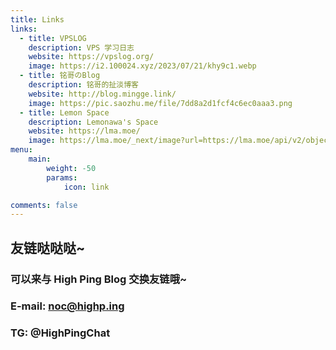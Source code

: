 ```yaml
---
title: Links
links:
  - title: VPSLOG
    description: VPS 学习日志
    website: https://vpslog.org/
    image: https://i2.100024.xyz/2023/07/21/khy9c1.webp
  - title: 铭哥のBlog
    description: 铭哥的扯淡博客
    website: http://blog.mingge.link/
    image: https://pic.saozhu.me/file/7dd8a2d1fcf4c6ec0aaa3.png
  - title: Lemon Space
    description: Lemonawa's Space
    website: https://lma.moe/
    image: https://lma.moe/_next/image?url=https://lma.moe/api/v2/objects/avatar/bdzsvuauase01sq36t.jpg&w=640&q=75&dpl=dpl_PfVQwB1KgXUKU8tAujNenz1wrKAz
menu:
    main: 
        weight: -50
        params:
            icon: link

comments: false
---
```

<!--
To use this feature, add `links` section to frontmatter.

This page's frontmatter:

```yaml
links:
  - title: GitHub
    description: GitHub is the world's largest software development platform.
    website: https://github.com
    image: https://github.githubassets.com/images/modules/logos_page/GitHub-Mark.png
  - title: TypeScript
    description: TypeScript is a typed superset of JavaScript that compiles to plain JavaScript.
    website: https://www.typescriptlang.org
    image: ts-logo-128.jpg
```

`image` field accepts both local and external images.

-->
## 友链哒哒哒~
### 可以来与 High Ping Blog 交换友链哦~
### E-mail: noc@highp.ing
### TG: @HighPingChat
